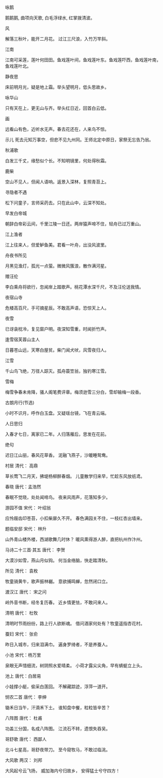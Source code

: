 咏鹅

鹅鹅鹅, 曲项向天歌, 白毛浮绿水, 红掌拨清波。

风

解落三秋叶，能开二月花。 过江三尺浪，入竹万竿斜。

江南

江南可采莲，莲叶何田田。鱼戏莲叶间，鱼戏莲叶东。鱼戏莲吓西，鱼戏莲叶南，鱼戏莲叶北。

静夜思

床前明月光，疑是地上霜。举头望明月，低头思故乡。

咏华山

只有天在上，更无山与齐。举头红日近，回首白云低。

画

远看山有色，近听水无声。春去花还在，人来鸟不惊。

示儿
死去元知万事空，但悲不见九州同。王师北定中原日，家祭无忘告乃翁。

秋浦歌

白发三千丈，缘愁似个长。不知明镜里，何处得秋霜。

鹿柴

空山不见人，但闻人语响。返景入深林，复照青苔上。

寻隐者不遇

松下问童子，言师采药去。只在此山中，云深不知处。

早发白帝城

朝辞白帝彩云间，千里江陵一日还。两岸猿声啼不住，轻舟已过万重山。

江上渔者

江上往来人，但爱鲈鱼美。君看一叶舟，出没风波里。

舟夜书所见

月黑见渔灯，孤光一点萤。微微风簇浪，散作满河星。

赠汪伦

李白乘舟将欲行，忽闻岸上踏歌声。桃花潭水深千尺，不及汪伦送我情。

夜宿山寺

危楼高百尺，手可摘星辰。不敢高声语，恐惊天上人。

夜雪

已讶衾枕冷，复见窗户明。夜深知雪重，时闻折竹声。

逢雪宿芙蓉山主人

日暮苍山远，天寒白屋贫。柴门闻犬吠，风雪夜归人。

江雪

千山鸟飞绝，万径人踪灭。孤舟蓑笠翁，独钓寒江雪。

雪梅

梅雪争春未肯降，骚人阁笔费评章。梅须逊雪三分白，雪却输梅一段香。

古朗月行(节选)

小时不识月，呼作白玉盘。又疑瑶台镜，飞在青云端。

人日思归

入春才七日，离家已二年。人归落雁后，思发在花前。

绝句

迟日江山丽，春风花草香。
泥融飞燕子，沙暖睡鸳鸯。

村居
清代： 高鼎

草长莺飞二月天，拂堤杨柳醉春烟。
儿童散学归来早，忙趁东风放纸鸢。

春晓
唐代：孟浩然

春眠不觉晓，处处闻啼鸟。
夜来风雨声，花落知多少。

游园不值
宋代： 叶绍翁

应怜屐齿印苍苔，小扣柴扉久不开。
春色满园关不住，一枝红杏出墙来。

题临安邸
宋代： 林升

山外青山楼外楼，西湖歌舞几时休？
暖风熏得游人醉，直把杭州作汴州。

马诗二十三首·其五
唐代： 李贺

大漠沙如雪，燕山月似钩。
何当金络脑，快走踏清秋。

所见
清代： 袁枚

牧童骑黄牛，歌声振林樾。
意欲捕鸣蝉，忽然闭口立。

渡汉江
唐代： 宋之问

岭外音书断，经冬复历春。
近乡情更怯，不敢问来人。

清明
唐代： 杜牧

清明时节雨纷纷，路上行人欲断魂。
借问酒家何处有？牧童遥指杏花村。

蚕妇
宋代： 张俞

昨日入城市，归来泪满巾。
遍身罗绮者，不是养蚕人。

小池
宋代：杨万里

泉眼无声惜细流，树阴照水爱晴柔。
小荷才露尖尖角，早有蜻蜓立上头。

池上
唐代：白居易

小娃撑小艇，偷采白莲回。
不解藏踪迹，浮萍一道开。

悯农二首
唐代： 李绅

锄禾日当午，汗滴禾下土。
谁知盘中餐，粒粒皆辛苦？

八阵图
唐代： 杜甫

功盖三分国，名成八阵图。
江流石不转，遗恨失吞吴。

哥舒歌
唐代： 西鄙人

北斗七星高，哥舒夜带刀。
至今窥牧马，不敢过临洮。

大风歌
两汉： 刘邦

大风起兮云飞扬，
威加海内兮归故乡，
安得猛士兮守四方！

